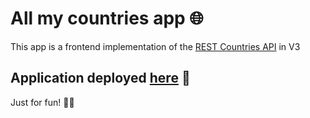 # All my countries app 🌐
This app is a frontend implementation of the [REST Countries API](https://restcountries.com/) in V3

## Application deployed [here](https://countries-app-2d.netlify.app/countries) 🚀

Just for fun! 🧑‍💻
